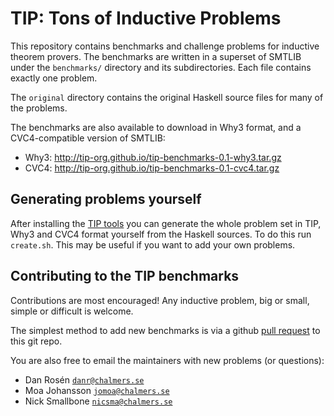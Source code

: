 # TIP: Tons of Inductive Problems

This repository contains benchmarks and challenge problems for inductive
theorem provers. The benchmarks are written in a superset of SMTLIB
under the `benchmarks/` directory and its subdirectories.  Each file
contains exactly one problem.

The `original` directory contains the original Haskell source
files for many of the problems.

The benchmarks are also available to download in Why3 format, and a
CVC4-compatible version of SMTLIB:

* Why3: http://tip-org.github.io/tip-benchmarks-0.1-why3.tar.gz
* CVC4: http://tip-org.github.io/tip-benchmarks-0.1-cvc4.tar.gz

## Generating problems yourself

After installing the
[TIP tools](http://github.com/tip-org/tools) you can generate the
whole problem set in TIP, Why3 and CVC4 format yourself from the
Haskell sources. To do this run `create.sh`. This may be useful if you
want to add your own problems.

## Contributing to the TIP benchmarks

Contributions are most encouraged! Any inductive problem,
big or small, simple or difficult is welcome.

The simplest method to add new benchmarks is via a github
[pull request](https://help.github.com/articles/using-pull-requests/)
to this git repo.

You are also free to email the maintainers with new problems (or questions):

* Dan Rosén [`danr@chalmers.se`](mailto:danr@chalmers.se)
* Moa Johansson [`jomoa@chalmers.se`](mailto:jomoa@chalmers.se)
* Nick Smallbone [`nicsma@chalmers.se`](mailto:nicsma@chalmers.se)

